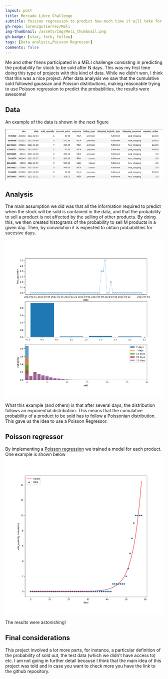 ```yaml
---
layout: post
title: Mercado Libre Challenge 
subtitle: Poisson regression to predict how much time it will take for stock to be sold
gh-repo: lorenzgutierrez/Meli
img-thumbnail: /assets/img/Meli_thumbnail.png
gh-badge: [star, fork, follow]
tags: [Data analysis,Poisson Regressor]
comments: false
---
```


Me and other friens participated in a MELI challenge consisting in predicting the probability for stock to be sold after N days. This was my first time doing this type of projects with this kind of data. While we didn't won, I think that this was a nice project. After data analysis we saw that the cumulative sold followed gaussian and Poisson distributions, making reasonable trying to use Poisson regression to predict the probabilities, the results were awesome!

## Data
An example of the data is shown in the next figure

![Figure 1](/assets/Figuras/Meli_data.png)

## Analysis
The main assumption we did was that all the information required to predict when the stock will be sold is contained in the data, and that the probability to sell a product is not affected by the selling of other products. By doing this, we then created histograms of the probability to sell M products in a given day. Then, by convolution it is expected to obtain probabilities for sucesive days.

![Figure 2](/assets/Figuras/Meli_analysis.png)

What this example (and others) is that after several days, the distribution follows an exponential distribution. This means that the cumulative probability of a product to be sold has to follow a Poissonian distribution. This gave us the idea to use a Poisson Regressor.

## Poisson regressor
By implementing a [Poisson regression](https://en.wikipedia.org/wiki/Poisson_regression) we trained a model for each product. One example is shown below
![Figure 3](/assets/Figuras/Meli_poisson.png)

The results were astonishing!

## Final considerations
This project involved a lot more parts, for instance, a particular definition of the probability of sold out, the test data (which we didn't have access to) etc. I am not going in further detail because I think that the main idea of this project was told and in case you want to check more you have the link to the github repository.
